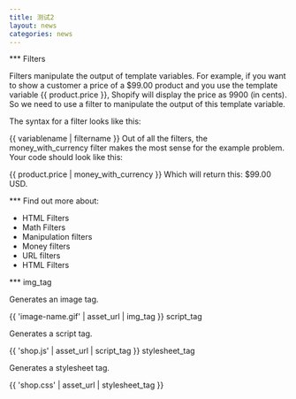 ```yaml
---
title: 测试2
layout: news
categories: news
---
```


*** Filters

Filters manipulate the output of template variables. For example, if you want to show a customer a price of a $99.00 product and you use the template variable {{ product.price }}, Shopify will display the price as 9900 (in cents). So we need to use a filter to manipulate the output of this template variable.

The syntax for a filter looks like this:

{{ variablename | filtername }}
Out of all the filters, the money_with_currency filter makes the most sense for the example problem. Your code should look like this:

{{ product.price | money_with_currency }}
Which will return this: $99.00 USD.

*** Find out more about:

* HTML Filters
* Math Filters
* Manipulation filters
* Money filters
* URL filters
* HTML Filters

*** img_tag

Generates an image tag.

{{ 'image-name.gif' | asset_url | img_tag }}
script_tag

Generates a script tag.

{{ 'shop.js' | asset_url | script_tag }}
stylesheet_tag

Generates a stylesheet tag.

{{ 'shop.css' | asset_url | stylesheet_tag }}
